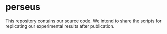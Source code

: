 # perseus
This repository contains our source code. We intend to share the scripts for replicating our experimental results after publication.